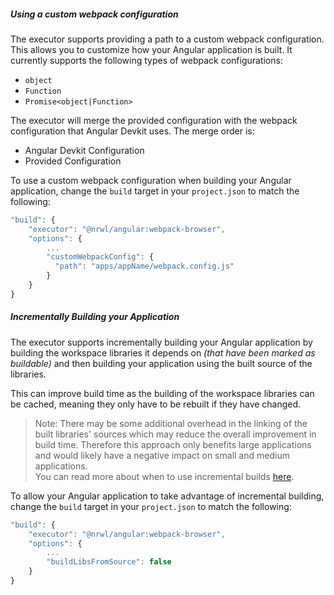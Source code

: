 ##### Using a custom webpack configuration

The executor supports providing a path to a custom webpack configuration. This allows you to customize how your Angular application is built. It currently supports the following types of webpack configurations:

- `object`
- `Function`
- `Promise<object|Function>`

The executor will merge the provided configuration with the webpack configuration that Angular Devkit uses. The merge order is:

- Angular Devkit Configuration
- Provided Configuration

To use a custom webpack configuration when building your Angular application, change the `build` target in your `project.json` to match the following:

```ts
"build": {
    "executor": "@nrwl/angular:webpack-browser",
    "options": {
        ...
        "customWebpackConfig": {
          "path": "apps/appName/webpack.config.js"
        }
    }
}
```

##### Incrementally Building your Application

The executor supports incrementally building your Angular application by building the workspace libraries it depends on _(that have been marked as buildable)_ and then building your application using the built source of the libraries.

This can improve build time as the building of the workspace libraries can be cached, meaning they only have to be rebuilt if they have changed.

> Note: There may be some additional overhead in the linking of the built libraries' sources which may reduce the overall improvement in build time. Therefore this approach only benefits large applications and would likely have a negative impact on small and medium applications.  
> You can read more about when to use incremental builds [here](/ci/incremental-builds#when-should-i-use-incremental-builds).

To allow your Angular application to take advantage of incremental building, change the `build` target in your `project.json` to match the following:

```ts
"build": {
    "executor": "@nrwl/angular:webpack-browser",
    "options": {
        ...
        "buildLibsFromSource": false
    }
}
```
